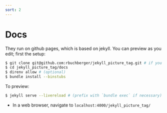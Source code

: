 ```yaml
---
sort: 2
---
```


# Docs

They run on github pages, which is based on jekyll. You can preview as you edit; first the setup:

``` sh
$ git clone git@github.com:rbuchberger/jekyll_picture_tag.git # if you haven't already
$ cd jekyll_picture_tag/docs
$ direnv allow # (optional)
$ bundle install --binstubs
```

To preview: 

``` sh
$ jekyll serve --livereload # (prefix with `bundle exec` if necessary)
```

* In a web browser, navigate to `localhost:4000/jekyll_picture_tag/`
